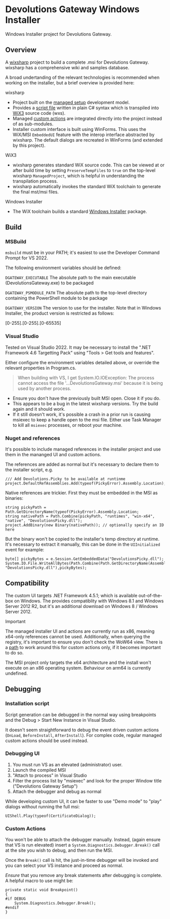 # Devolutions Gateway Windows Installer

Windows Installer project for Devolutions Gateway.

## Overview

A [wixsharp](https://github.com/oleg-shilo/wixsharp) project to build a complete .msi for Devolutions Gateway. wixsharp has a comprehensive wiki and samples database.

A broad undertanding of the relevant technologies is recommended when working on the installer, but a brief overview is provided here:

wixsharp
- Project built on the [managed setup](https://github.com/oleg-shilo/wixsharp/wiki/Managed-Setup-Model) development model.
- Provides a [script file](./Program.cs) written in plain C# syntax which is transpiled into [WiX3](https://github.com/wixtoolset/wix3) source code (wxs).
- Managed [custom actions](./Actions/) are integrated directly into the project instead of as sub-modules.
- Installer custom interface is built using WinForms. This uses the WiX/MSI `EmbeddedUI` feature with the interop interface abstracted by wixsharp. The default dialogs are recreated in WinForms (and extended by this project).

WiX3
- wixsharp generates standard WiX source code. This can be viewed at or after build time by setting `PreserveTempFiles` to `true` on the top-level wixsharp `ManagedProject`, which is helpful in understanding the transpilation process.
- wixsharp automatically invokes the standard WiX toolchain to generate the final mst/msi files.

Windows Installer
- The WiX toolchain builds a standard [Windows Installer](https://en.wikipedia.org/wiki/Windows_Installer) package.

## Build

### MSBuild

`msbuild` must be in your PATH; it's easiest to use the Developer Command Prompt for VS 2022.

The following environment variables should be defined:

`DGATEWAY_EXECUTABLE`
The absolute path to the main executable (DevolutionsGateway.exe) to be packaged

`DGATEWAY_PSMODULE_PATH`
The absolute path to the top-level directory containing the PowerShell module to be package

`DGATEWAY_VERSION`
The version to use for the installer. Note that in Windows Installer, the product version is restricted as follows:

[0-255].[0-255].[0-65535]

### Visual Studio

Tested on Visual Studio 2022. It may be necessary to install the ".NET Framework 4.6 Targetting Pack" using "Tools > Get tools and features".

Either configure the environment variables detailed above, or override the relevant properties in Program.cs.

> When building with VS, I get System.IO.IOException: The process cannot access the file '...DevolutionsGateway.msi' because it is being used by another process.

- Ensure you don't have the previously built MSI open. Close it if you do.
- This appears to be a bug in the latest wixsharp versions. Try the build again and it should work.
- If it still doesn't work, it's possible a crash in a prior run is causing msiexec to keep a handle open to the msi file. Either use Task Manager to kill all `msiexec` processes, or reboot your machine.

### Nuget and references

It's possible to include managed references in the installer project and use them in the mananged UI and custom actions.

The references are added as normal but it's necessary to declare them to the installer script, e.g.

```
/// Add Devolutions.Picky to be available at runtinme
project.DefaultRefAssemblies.Add(typeof(PickyError).Assembly.Location);
```

Native references are trickier. First they must be embedded in the MSI as binaries:

```
string pickyPath = Path.GetDirectoryName(typeof(PickyError).Assembly.Location;
string nativePath = Path.Combine(pickyPath, "runtimes", "win-x64", "native", "DevolutionsPicky.dll");
project.AddBinary(new Binary(nativePath)); // optionally specify an ID here
```

But the binary won't be copied to the installer's temp directory at runtime. It's necessary to extract it manually, this can be done in the `UIInitialized` event for example:

```
byte[] pickyBytes = e.Session.GetEmbeddedData("DevolutionsPicky.dll");
System.IO.File.WriteAllBytes(Path.Combine(Path.GetDirectoryName(Assembly.GetExecutingAssembly().Location), "DevolutionsPicky.dll"),pickyBytes);
```

## Compatibility

The custom UI targets .NET Framework 4.5.1; which is available out-of-the-box on Windows. The provides compatiblity with Windows 8.1 and Windows Server 2012 R2, but it's an additional download on Windows 8 / Windows Server 2012.

> [!IMPORTANT]  
> The managed installer UI and actions are currently run as x86, meaning x64-only references cannot be used. Additionally, when querying the registry, it's important to ensure you don't check the WoW64 view. There is a [path](https://github.com/oleg-shilo/wixsharp/issues/1427) to work around this for custom actions only, if it becomes important to do so.

The MSI project only targets the x64 architecture and the install won't execute on an x86 operating system. Behaviour on arm64 is currently undefined.

## Debugging

### Installation script

Script generation can be debugged in the normal way using breakpoints and the Debug > Start New Instance in Visual Studio.

It doesn't seem straightforward to debug the event driven custom actions (`OnLoad`, `BeforeInstall`, `AfterInstall`). For complex code, regular managed custom actions should be used instead.

### Debugging UI

1. You must run VS as an elevated (administrator) user. 
2. Launch the compiled MSI
3. "Attach to process" in Visual Studio
4. Filter the process list by "msiexec" and look for the proper Window title ("Devolutions Gateway Setup")
5. Attach the debugger and debug as normal

While developing custom UI, it can be faster to use "Demo mode" to "play" dialogs without running the full msi:

`UIShell.Play(typeof(CertificateDialog));`

### Custom Actions

You won't be able to attach the debugger manually. Instead, (again ensure that VS is run elevated) insert a `System.Diagnostics.Debugger.Break()` call at the site you wish to debug, and then run the MSI.

Once the `Break()` call is hit, the just-in-time debugger will be invoked and you can select your VS instance and proceed as normal.

_Ensure_ that you remove any break statements after debugging is complete. A helpful macro to use might be:

```
private static void Breakpoint()
{
#if DEBUG
    System.Diagnostics.Debugger.Break();
#endif
}
```